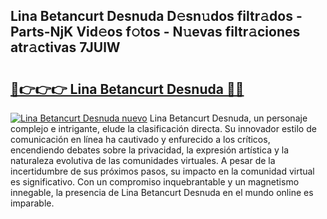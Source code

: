 ## Lina Betancurt Desnuda D𝚎sn𝚞dos filtr𝚊dos - Parts-NjK Vid𝚎os f𝚘tos - N𝚞evas filtr𝚊ciones atr𝚊ctivas 7JUlW

# <h2><a href="http://mba835b.tromn.icu/?c=Lina+Betancurt+Desnuda">🔗👉👉👉 Lina Betancurt Desnuda 🔗🔗</a></h2>

[![Lina Betancurt Desnuda nuevo](https://i.imgur.com/pEAQMta.gif)](http://mba835b.tromn.icu/?c=Lina+Betancurt+Desnuda)
Lina Betancurt Desnuda, un personaje complejo e intrigante, elude la clasificación directa. Su innovador estilo de comunicación en línea ha cautivado y enfurecido a los críticos, encendiendo debates sobre la privacidad, la expresión artística y la naturaleza evolutiva de las comunidades virtuales. A pesar de la incertidumbre de sus próximos pasos, su impacto en la comunidad virtual es significativo. Con un compromiso inquebrantable y un magnetismo innegable, la presencia de Lina Betancurt Desnuda en el mundo online es imparable.
